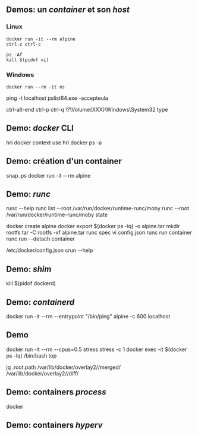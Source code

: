 
## Demos: un _container_ et son _host_

### Linux

```
docker run -it --rm alpine
ctrl-z ctrl-c
```

```
ps -Af
kill $(pidof vi)
```

### Windows

```
docker run --rm -it ns
```

ping -t localhost
pslist64.exe -accepteula

ctrl-alt-end
ctrl-p ctrl-q
\\?\Volume{XXX}\Windows\System32
type

## Demo: _docker_ CLI

hri
docker context use hri
docker ps -a

## Demo: création d'un container

snap_ps
docker run -it --rm alpine

## Demo: _runc_

runc --help
runc list --root /var/run/docker/runtime-runc/moby
runc --root /var/run/docker/runtime-runc/moby state <CID>

docker create alpine
docker export $(docker ps -lq) -o alpine.tar
mkdir rootfs
tar -C rootfs -xf alpine.tar
runc spec
vi config.json
runc run container
runc run --detach container

/etc/docker/config.json
crun --help

## Demo: _shim_

kill $(pidof dockerd)

## Demo: _containerd_

docker run -it --rm --entrypoint "/bin/ping" alpine -c 600 localhost

## Demo

docker run -it --rm --cpus=0.5 stress
stress -c 1
docker exec -it $(docker ps -lq) /bin/bash
top

jq .root.path
/var/lib/docker/overlay2/<CID>/merged/
/var/lib/docker/overlay2/<CID>/diff/

## Demo: containers _process_

docker 

## Demo: containers _hyperv_

